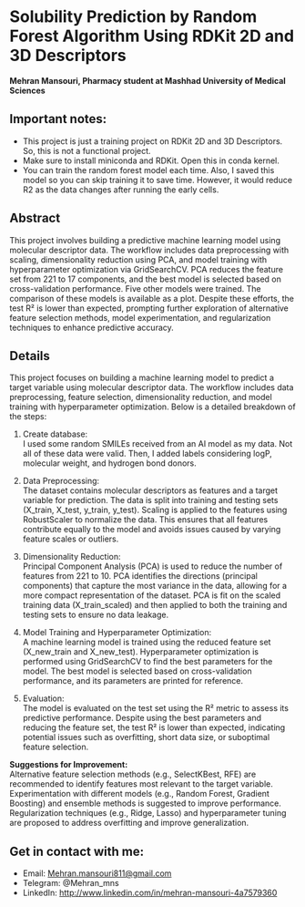 # Solubility Prediction by Random Forest Algorithm Using RDKit 2D and 3D Descriptors  
**Mehran Mansouri, Pharmacy student at Mashhad University of Medical Sciences**  

## Important notes:
- This project is just a training project on RDKit 2D and 3D Descriptors. So, this is not a functional project.
- Make sure to install miniconda and RDKit. Open this in conda kernel.
- You can train the random forest model each time. Also, I saved this model so you can skip training it to save time. However, it would reduce R2 as the data changes after running the early cells.

## Abstract
This project involves building a predictive machine learning model using molecular descriptor data. The workflow includes data preprocessing with scaling, dimensionality reduction using PCA, and model training with hyperparameter optimization via GridSearchCV. PCA reduces the feature set from 221 to 17 components, and the best model is selected based on cross-validation performance. Five other models were trained. The comparison of these models is available as a plot. Despite these efforts, the test R² is lower than expected, prompting further exploration of alternative feature selection methods, model experimentation, and regularization techniques to enhance predictive accuracy.


## Details
This project focuses on building a machine learning model to predict a target variable using molecular descriptor data. The workflow includes data preprocessing, feature selection, dimensionality reduction, and model training with hyperparameter optimization. Below is a detailed breakdown of the steps:

1. Create database:  
I used some random SMILEs received from an AI model as my data. Not all of these data were valid. Then, I added labels considering logP, molecular weight, and hydrogen bond donors.

2. Data Preprocessing:  
The dataset contains molecular descriptors as features and a target variable for prediction.
The data is split into training and testing sets (X_train, X_test, y_train, y_test).
Scaling is applied to the features using RobustScaler to normalize the data. This ensures that all features contribute equally to the model and avoids issues caused by varying feature scales or outliers.

3. Dimensionality Reduction:  
Principal Component Analysis (PCA) is used to reduce the number of features from 221 to 10. PCA identifies the directions (principal components) that capture the most variance in the data, allowing for a more compact representation of the dataset.
PCA is fit on the scaled training data (X_train_scaled) and then applied to both the training and testing sets to ensure no data leakage.

4. Model Training and Hyperparameter Optimization:  
A machine learning model is trained using the reduced feature set (X_new_train and X_new_test).
Hyperparameter optimization is performed using GridSearchCV to find the best parameters for the model.
The best model is selected based on cross-validation performance, and its parameters are printed for reference.

5. Evaluation:  
The model is evaluated on the test set using the R² metric to assess its predictive performance.
Despite using the best parameters and reducing the feature set, the test R² is lower than expected, indicating potential issues such as overfitting, short data size, or suboptimal feature selection.

**Suggestions for Improvement:**  
Alternative feature selection methods (e.g., SelectKBest, RFE) are recommended to identify features most relevant to the target variable.
Experimentation with different models (e.g., Random Forest, Gradient Boosting) and ensemble methods is suggested to improve performance.
Regularization techniques (e.g., Ridge, Lasso) and hyperparameter tuning are proposed to address overfitting and improve generalization.

## Get in contact with me:
- Email: Mehran.mansouri811@gmail.com
- Telegram: @Mehran_mns
- LinkedIn: http://www.linkedin.com/in/mehran-mansouri-4a7579360

